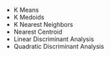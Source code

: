 - K Means
- K Medoids
- K Nearest Neighbors
- Nearest Centroid
- Linear Discriminant Analysis
- Quadratic Discriminant Analysis